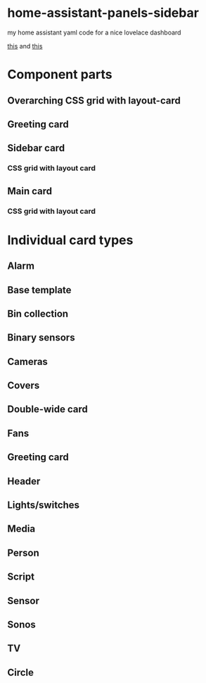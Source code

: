 # home-assistant-panels-sidebar
my home assistant yaml code for a nice lovelace dashboard

[this](https://github.com/matt8707/hass-config) and [this](https://community.home-assistant.io/t/clean-tile-based-lovelace-ui-only-2-cards-needed/184108)

# Component parts

## Overarching CSS grid with layout-card

## Greeting card

## Sidebar card

### CSS grid with layout card

## Main card

### CSS grid with layout card

# Individual card types

## Alarm
## Base template
## Bin collection
## Binary sensors
## Cameras
## Covers
## Double-wide card
## Fans
## Greeting card
## Header
## Lights/switches
## Media
## Person
## Script
## Sensor
## Sonos
## TV

## Circle
